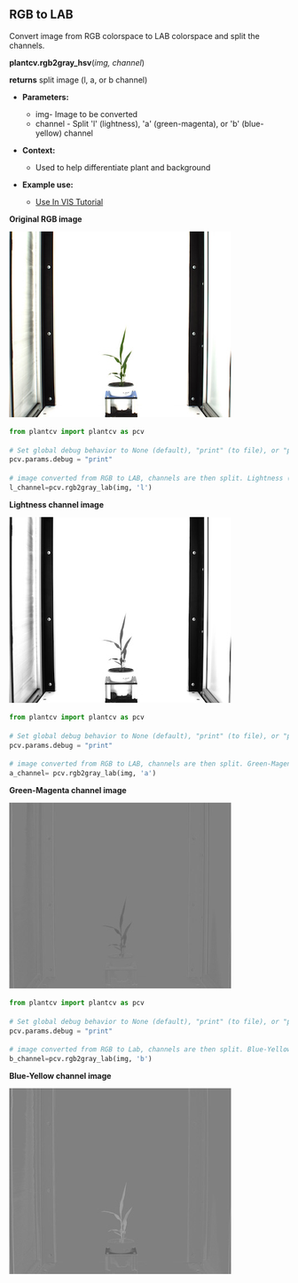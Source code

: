 ## RGB to LAB

Convert image from RGB colorspace to LAB colorspace and split the channels.

**plantcv.rgb2gray_hsv**(*img, channel*)

**returns** split image (l, a, or b channel)

- **Parameters:**
    - img- Image to be converted
    - channel - Split 'l' (lightness), 'a' (green-magenta), or 'b' (blue-yellow) channel
   
- **Context:**
    - Used to help differentiate plant and background
- **Example use:**
    - [Use In VIS Tutorial](vis_tutorial.md)

**Original RGB image**

![Screenshot](img/documentation_images/rgb2lab/original_image.jpg)

```python
from plantcv import plantcv as pcv

# Set global debug behavior to None (default), "print" (to file), or "plot" (Jupyter Notebooks or X11)
pcv.params.debug = "print"

# image converted from RGB to LAB, channels are then split. Lightness ('l') channel is outputed.
l_channel=pcv.rgb2gray_lab(img, 'l')
```

**Lightness channel image**

![Screenshot](img/documentation_images/rgb2lab/lab_lightness.jpg)

```python
from plantcv import plantcv as pcv

# Set global debug behavior to None (default), "print" (to file), or "plot" (Jupyter Notebooks or X11)
pcv.params.debug = "print"

# image converted from RGB to LAB, channels are then split. Green-Magenta ('a') channel is outputed.
a_channel= pcv.rgb2gray_lab(img, 'a')
```

**Green-Magenta channel image**

![Screenshot](img/documentation_images/rgb2lab/lab_green-magenta.jpg)
   
```python
from plantcv import plantcv as pcv

# Set global debug behavior to None (default), "print" (to file), or "plot" (Jupyter Notebooks or X11)
pcv.params.debug = "print"

# image converted from RGB to Lab, channels are then split. Blue-Yellow ('b') channel is outputed.
b_channel=pcv.rgb2gray_lab(img, 'b')
```

**Blue-Yellow channel image**

![Screenshot](img/documentation_images/rgb2lab/lab_blue-yellow.jpg)

